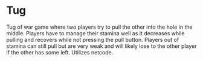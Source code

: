 # Tug
Tug of war game where two players try to pull the other into the hole in the middle. Players have to manage their stamina well as it decreases while pulling and recovers while not pressing the pull button. Players out of stamina can still pull but are very weak and will likely lose to the other player if the other has some left. Utilizes netcode.
